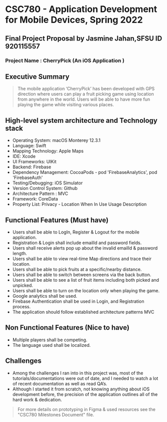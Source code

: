 # CSC780 - Application Development for Mobile Devices, Spring 2022
## Final Project Proposal by Jasmine Jahan,SFSU ID 920115557
### Project Name : CherryPick (An iOS Application )

## Executive Summary 
> The mobile application ‘CherryPick’ has been developed with GPS direction where users can play a fruit picking game using location from anywhere in the world. Users will be able to have more fun playing the game while visiting various places. 

## High-level system architecture and Technology stack
- Operating System: macOS Monterey 12.3.1
- Language: Swift 
- Mapping Technology: Apple Maps
- IDE: Xcode
- UI Frameworks: UIKit
- Backend: Firebase
- Dependency Management: CocoaPods - pod 'FirebaseAnalytics', pod 'FirebaseAuth'
- Testing/Debugging: iOS Simulator
- Version Control System: Github
- Architecture Pattern : MVC
- Framework: CoreData
- Property List: Privacy - Location When In Use Usage Description

## Functional Features (Must have)
- Users shall be able to LogIn, Register & Logout for the mobile application.
- Registration & Login shall include emailId and password fields.
- Users shall receive alerts pop up about the invalid emailId & password length.
- Users shall be able to view real-time Map directions and trace their location.
- Users shall be able to pick fruits at a specific/nearby distance. 
- Users shall be able to switch between screens via the back button. 
- Users shall be able to see a list of fruit items including both picked and unpicked.
- Users shall be able to turn on the location only when playing the game.
- Google analytics shall be used.
- Firebase Authentication shall be used in Login, and Registration process.
- The application should follow established architecture patterns MVC

## Non Functional Features (Nice to have)
- Multiple players shall be competing.
- The language used shall be localized.

## Challenges
- Among the challenges I ran into in this project was, most of the tutorials/documentations were out of date, and I needed to watch a lot of recent documentation as well as read QA’s. 
- Although I started it from scratch, not knowing anything about iOS development before, the precision of the application outlines all of the hard work & dedication.


> For more details on prototyping in Figma & used resources see the "CSC780 Milestones Document" file.








